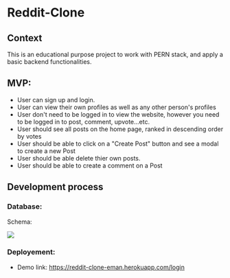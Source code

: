 # Reddit-Clone

## Context
This is an educational purpose project to work with PERN stack, and apply a basic backend functionalities.

## MVP: 
* User can sign up and login.
* User can view their own profiles as well as any other person's profiles
* User don't need to be logged in to view the website, however you need to be logged in to post, comment, upvote...etc.
* User should see all posts on the home page, ranked in descending order by votes
* User should be able to click on a "Create Post" button and see a modal to create a new Post
* User should be able delete thier own posts.
* User should be able to create a comment on a Post

## Development process

### Database:
 Schema: 

![](https://i.ibb.co/Sy4Ryjg/mn.png)

### Deployement:
* Demo link: https://reddit-clone-eman.herokuapp.com/login
